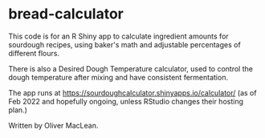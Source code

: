 # bread-calculator

This code is for an R Shiny app to calculate ingredient amounts for sourdough recipes, using baker's math and adjustable percentages of different flours.

There is also a Desired Dough Temperature calculator, used to control the dough temperature after mixing and have consistent fermentation.

The app runs at https://sourdoughcalculator.shinyapps.io/calculator/ (as of Feb 2022 and hopefully ongoing, unless RStudio changes their hosting plan.)

Written by Oliver MacLean.
